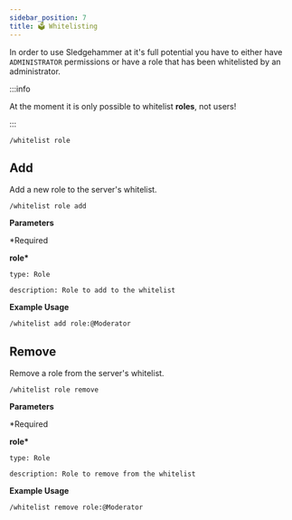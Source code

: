 ```yaml
---
sidebar_position: 7
title: 🗳️ Whitelisting
---
```


<!-- Imports -->

<!-- Documentation -->
In order to use Sledgehammer at it's full potential you have to either have `ADMINISTRATOR` permissions or have a role that has been whitelisted by an administrator.

:::info

At the moment it is only possible to whitelist **roles**, not users!

:::

```
/whitelist role
```

## Add

Add a new role to the server's whitelist.

```
/whitelist role add
```

**Parameters**

\*Required

**role\***

    type: Role

    description: Role to add to the whitelist

**Example Usage**

```
/whitelist add role:@Moderator
```

## Remove

Remove a role from the server's whitelist.

```
/whitelist role remove
```

**Parameters**

\*Required

**role\***

    type: Role

    description: Role to remove from the whitelist

**Example Usage**

```
/whitelist remove role:@Moderator
```
  